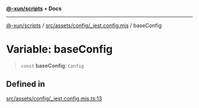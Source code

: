 [**@-xun/scripts**](../../../../../README.md) • **Docs**

***

[@-xun/scripts](../../../../../README.md) / [src/assets/config/\_jest.config.mjs](../README.md) / baseConfig

# Variable: baseConfig

> `const` **baseConfig**: `Config`

## Defined in

[src/assets/config/\_jest.config.mjs.ts:13](https://github.com/Xunnamius/xscripts/blob/dc527d1504edcd9b99add252bcfe23abb9ef9d78/src/assets/config/_jest.config.mjs.ts#L13)
